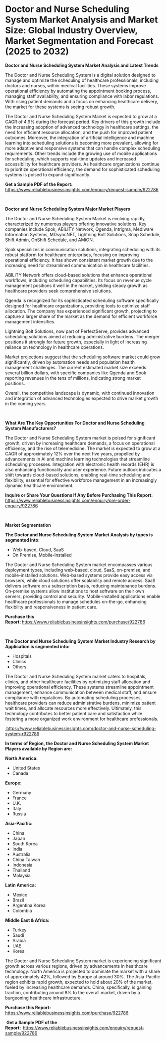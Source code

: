 <p><h1>Doctor and Nurse Scheduling System Market Analysis and Market Size: Global Industry Overview, Market Segmentation and Forecast (2025 to 2032)</h1></p><p><strong>Doctor and Nurse Scheduling System Market Analysis and Latest Trends</strong></p>
<p><p>The Doctor and Nurse Scheduling System is a digital solution designed to manage and optimize the scheduling of healthcare professionals, including doctors and nurses, within medical facilities. These systems improve operational efficiency by automating the appointment booking process, managing staff availability, and ensuring compliance with labor regulations. With rising patient demands and a focus on enhancing healthcare delivery, the market for these systems is seeing robust growth.</p><p>The Doctor and Nurse Scheduling System Market is expected to grow at a CAGR of 4.9% during the forecast period. Key drivers of this growth include the increasing adoption of advanced technology in healthcare settings, the need for efficient resource allocation, and the push for improved patient outcomes. Moreover, the integration of artificial intelligence and machine learning into scheduling solutions is becoming more prevalent, allowing for more adaptive and responsive systems that can handle complex scheduling requirements. Other trends include the growing use of mobile applications for scheduling, which supports real-time updates and increased accessibility for healthcare providers. As healthcare organizations continue to prioritize operational efficiency, the demand for sophisticated scheduling systems is poised to expand significantly.</p></p>
<p><strong>Get a Sample PDF of the Report:&nbsp;</strong> <a href="https://www.reliablebusinessinsights.com/enquiry/request-sample/922786?utm_campaign=3094&utm_medium=2&utm_source=Github&utm_content=ia&utm_term=18042025&utm_id=doctor-and-nurse-scheduling-system">https://www.reliablebusinessinsights.com/enquiry/request-sample/922786</a></p>
<p>&nbsp;</p>
<p><strong>Doctor and Nurse Scheduling System Major Market Players</strong></p>
<p><p>The Doctor and Nurse Scheduling System Market is evolving rapidly, characterized by numerous players offering innovative solutions. Key companies include Spok, ABILITY Network, Qgenda, Intrigma, Mediware Information Systems, MDsyncNET, Lightning Bolt Solutions, Snap Schedule, Shift Admin, OnShift Schedule, and AMiON.</p><p>Spok specializes in communication solutions, integrating scheduling with its robust platform for healthcare enterprises, focusing on improving operational efficiency. It has shown consistent market growth due to the increasing need for streamlined communication in healthcare facilities.</p><p>ABILITY Network offers cloud-based solutions that enhance operational workflows, including scheduling capabilities. Its focus on revenue cycle management positions it well in the market, yielding steady growth as healthcare providers seek comprehensive solutions.</p><p>Qgenda is recognized for its sophisticated scheduling software specifically designed for healthcare organizations, providing tools to optimize staff allocation. The company has experienced significant growth, projecting to capture a larger share of the market as the demand for efficient workforce management intensifies.</p><p>Lightning Bolt Solutions, now part of PerfectServe, provides advanced scheduling solutions aimed at reducing administrative burdens. The merger positions it strongly for future growth, especially in light of increasing reliance on technology in healthcare operations.</p><p>Market projections suggest that the scheduling software market could grow significantly, driven by automation needs and population health management challenges. The current estimated market size exceeds several billion dollars, with specific companies like Qgenda and Spok reporting revenues in the tens of millions, indicating strong market positions.</p><p>Overall, the competitive landscape is dynamic, with continued innovation and integration of advanced technologies expected to drive market growth in the coming years.</p></p>
<p>&nbsp;</p>
<p><strong>What Are The Key Opportunities For Doctor and Nurse Scheduling System Manufacturers?</strong></p>
<p><p>The Doctor and Nurse Scheduling System market is poised for significant growth, driven by increasing healthcare demands, a focus on operational efficiency, and the rise of telemedicine. The market is expected to grow at a CAGR of approximately 12% over the next five years, propelled by advancements in AI and machine learning technologies that streamline scheduling processes. Integration with electronic health records (EHR) is also enhancing functionality and user experience. Future outlook indicates a shift towards cloud-based solutions, enabling real-time scheduling and flexibility, essential for effective workforce management in an increasingly dynamic healthcare environment.</p></p>
<p><strong>Inquire or Share Your Questions If Any Before Purchasing This Report:</strong> <a href="https://www.reliablebusinessinsights.com/enquiry/pre-order-enquiry/922786?utm_campaign=3094&utm_medium=2&utm_source=Github&utm_content=ia&utm_term=18042025&utm_id=doctor-and-nurse-scheduling-system">https://www.reliablebusinessinsights.com/enquiry/pre-order-enquiry/922786</a></p>
<p>&nbsp;</p>
<p><strong>Market Segmentation</strong></p>
<p><strong>The Doctor and Nurse Scheduling System Market Analysis by types is segmented into:</strong></p>
<p><ul><li>Web-based, Cloud, SaaS</li><li>On Premise, Mobile-Installed</li></ul></p>
<p><p>The Doctor and Nurse Scheduling System market encompasses various deployment types, including web-based, cloud, SaaS, on-premise, and mobile-installed solutions. Web-based systems provide easy access via browsers, while cloud solutions offer scalability and remote access. SaaS delivers software on a subscription basis, reducing maintenance burdens. On-premise systems allow institutions to host software on their own servers, providing control and security. Mobile-installed applications enable healthcare professionals to manage schedules on-the-go, enhancing flexibility and responsiveness in patient care.</p></p>
<p><strong>Purchase this Report:&nbsp;</strong><a href="https://www.reliablebusinessinsights.com/purchase/922786?utm_campaign=3094&utm_medium=2&utm_source=Github&utm_content=ia&utm_term=18042025&utm_id=doctor-and-nurse-scheduling-system">https://www.reliablebusinessinsights.com/purchase/922786</a></p>
<p>&nbsp;</p>
<p><strong>The Doctor and Nurse Scheduling System Market Industry Research by Application is segmented into:</strong></p>
<p><ul><li>Hospitals</li><li>Clinics</li><li>Others</li></ul></p>
<p><p>The Doctor and Nurse Scheduling System market caters to hospitals, clinics, and other healthcare facilities by optimizing staff allocation and improving operational efficiency. These systems streamline appointment management, enhance communication between medical staff, and ensure compliance with regulations. By automating scheduling processes, healthcare providers can reduce administrative burdens, minimize patient wait times, and allocate resources more effectively. Ultimately, this technology contributes to better patient care and satisfaction while fostering a more organized work environment for healthcare professionals.</p></p>
<p><a href="https://www.reliablebusinessinsights.com/doctor-and-nurse-scheduling-system-r922786?utm_campaign=3094&utm_medium=2&utm_source=Github&utm_content=ia&utm_term=18042025&utm_id=doctor-and-nurse-scheduling-system">&nbsp;https://www.reliablebusinessinsights.com/doctor-and-nurse-scheduling-system-r922786</a></p>
<p><strong>In terms of Region, the Doctor and Nurse Scheduling System Market Players available by Region are:</strong></p>
<p>
    <p> <strong> North America: </strong>
        <ul>
            <li>United States</li>
            <li>Canada</li>
        </ul>
        </p> 
    <p> <strong> Europe: </strong>
        <ul>
            <li>Germany</li>
            <li>France</li>
            <li>U.K.</li>
            <li>Italy</li>
            <li>Russia</li>
        </ul>
        </p> 
    <p> <strong> Asia-Pacific: </strong>
        <ul>
            <li>China</li>
            <li>Japan</li>
            <li>South Korea</li>
            <li>India</li>
            <li>Australia</li>
            <li>China Taiwan</li>
            <li>Indonesia</li>
            <li>Thailand</li>
            <li>Malaysia</li>
        </ul>
        </p> 
    <p> <strong> Latin America: </strong>
        <ul>
            <li>Mexico</li>
            <li>Brazil</li>
            <li>Argentina Korea</li>
            <li>Colombia</li>
        </ul>
        </p> 
    <p> <strong> Middle East & Africa: </strong>
        <ul>
            <li>Turkey</li>
            <li>Saudi</li>
            <li>Arabia</li>
            <li>UAE</li>
            <li>Korea</li>
        </ul>
    </p>
    </p>
<p><p>The Doctor and Nurse Scheduling System market is experiencing significant growth across various regions, driven by advancements in healthcare technology. North America is projected to dominate the market with a share of approximately 42%, followed by Europe at around 30%. The Asia-Pacific region exhibits rapid growth, expected to hold about 20% of the market, fueled by increasing healthcare demands. China, specifically, is gaining traction, contributing around 8% to the overall market, driven by a burgeoning healthcare infrastructure.</p></p>
<p><strong>Purchase this Report: </strong><a href="https://www.reliablebusinessinsights.com/purchase/922786?utm_campaign=3094&utm_medium=2&utm_source=Github&utm_content=ia&utm_term=18042025&utm_id=doctor-and-nurse-scheduling-system">https://www.reliablebusinessinsights.com/purchase/922786</a></p>
<p>&nbsp;<strong>Get a Sample PDF of the Report:&nbsp;&nbsp;</strong><a href="https://www.reliablebusinessinsights.com/enquiry/request-sample/922786?utm_campaign=3094&utm_medium=2&utm_source=Github&utm_content=ia&utm_term=18042025&utm_id=doctor-and-nurse-scheduling-system">https://www.reliablebusinessinsights.com/enquiry/request-sample/922786</a></p>
<p><strong></strong></p>
<p><p></p><p></p><p></p></p>